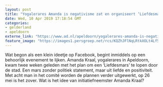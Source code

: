 ```yaml
---
layout: post
title: "Yogalerares Amanda is negativisme zat en organiseert ‘Liefdesmars’ voor positiviteit door Apeldoorn"
date: Wed, 10 Apr 2019 17:18:54 GMT
categories: 
- gelderland 
- apeldoorn 
externe_link: "https://www.ad.nl/apeldoorn/yogalerares-amanda-is-negativisme-zat-en-organiseert-liefdesmars-voor-positiviteit-door-apeldoorn~a474be2c/"
feature_image: "https://images1.persgroep.net/rcs/KQZhJFlNqLRtkXOLt4Lf5kjLlRQ/diocontent/145249978/_fitwidth/400/?appId=21791a8992982cd8da851550a453bd7f&quality=0.7"
---
```


Wat begon als een klein ideetje op Facebook, begint inmiddels op een behoorlijk evenement te lijken. Amanda Kraal, yogalerares in Apeldoorn, kwam twee weken geleden met het plan om een ‘Liefdesmars’ te lopen door de stad. Een mars zonder politiek statement, maar uit liefde en positiviteit. Met acht man in het comité worden de plannen verder uitgewerkt, op 26 mei is het zover. Wat is het idee van initiatiefneemster Amanda Kraal?
